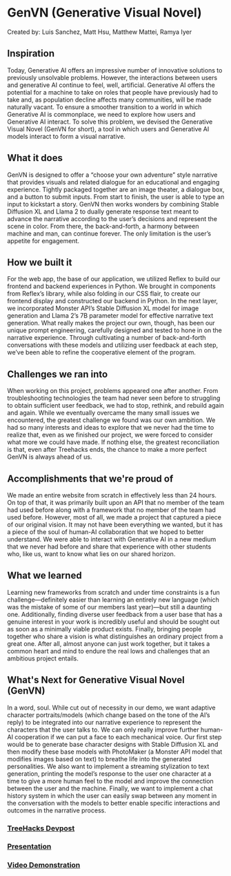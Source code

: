 # GenVN (Generative Visual Novel)
Created by: Luis Sanchez, Matt Hsu, Matthew Mattei, Ramya Iyer

## Inspiration
Today, Generative AI offers an impressive number of innovative solutions to previously unsolvable problems. However, the interactions between users and generative AI continue to feel, well, artificial. Generative AI offers the potential for a machine to take on roles that people have previously had to take and, as population decline affects many communities, will be made naturally vacant. To ensure a smoother transition to a world in which Generative AI is commonplace, we need to explore how users and Generative AI interact. To solve this problem, we devised the Generative Visual Novel (GenVN for short), a tool in which users and Generative AI models interact to form a visual narrative.

## What it does
GenVN is designed to offer a “choose your own adventure” style narrative that provides visuals and related dialogue for an educational and engaging experience. Tightly packaged together are an image theater, a dialogue box, and a button to submit inputs. From start to finish, the user is able to type an input to kickstart a story. GenVN then works wonders by combining Stable Diffusion XL and Llama 2 to dually generate response text meant to advance the narrative according to the user’s decisions and represent the scene in color. From there, the back-and-forth, a harmony between machine and man, can continue forever. The only limitation is the user’s appetite for engagement.

## How we built it
For the web app, the base of our application, we utilized Reflex to build our frontend and backend experiences in Python. We brought in components from Reflex’s library, while also folding in our CSS flair, to create our frontend display and constructed our backend in Python. In the next layer, we incorporated Monster API’s Stable Diffusion XL model for image generation and Llama 2’s 7B parameter model for effective narrative text generation. What really makes the project our own, though, has been our unique prompt engineering, carefully designed and tested to hone in on the narrative experience. Through cultivating a number of back-and-forth conversations with these models and utilizing user feedback at each step, we’ve been able to refine the cooperative element of the program.

## Challenges we ran into
When working on this project, problems appeared one after another. From troubleshooting technologies the team had never seen before to struggling to obtain sufficient user feedback, we had to stop, rethink, and rebuild again and again. While we eventually overcame the many small issues we encountered, the greatest challenge we found was our own ambition. We had so many interests and ideas to explore that we never had the time to realize that, even as we finished our project, we were forced to consider what more we could have made. If nothing else, the greatest reconciliation is that, even after Treehacks ends, the chance to make a more perfect GenVN is always ahead of us.

## Accomplishments that we're proud of
We made an entire website from scratch in effectively less than 24 hours. On top of that, it was primarily built upon an API that no member of the team had used before along with a framework that no member of the team had used before. However, most of all, we made a project that captured a piece of our original vision. It may not have been everything we wanted, but it has a piece of the soul of human-AI collaboration that we hoped to better understand. We were able to interact with Generative AI in a new medium that we never had before and share that experience with other students who, like us, want to know what lies on our shared horizon.

## What we learned
Learning new frameworks from scratch and under time constraints is a fun challenge—definitely easier than learning an entirely new language (which was the mistake of some of our members last year)—but still a daunting one. Additionally, finding diverse user feedback from a user base that has a genuine interest in your work is incredibly useful and should be sought out as soon as a minimally viable product exists. Finally, bringing people together who share a vision is what distinguishes an ordinary project from a great one. After all, almost anyone can just work together, but it takes a common heart and mind to endure the real lows and challenges that an ambitious project entails.

## What's Next for Generative Visual Novel (GenVN)
In a word, soul. While cut out of necessity in our demo, we want adaptive character portraits/models (which change based on the tone of the AI’s reply) to be integrated into our narrative experience to represent the characters that the user talks to. We can only really improve further human-AI cooperation if we can put a face to each mechanical voice. Our first step would be to generate base character designs with Stable Diffusion XL and then modify these base models with PhotoMaker (a Monster API model that modifies images based on text) to breathe life into the generated personalities. We also want to implement a streaming stylization to text generation, printing the model’s response to the user one character at a time to give a more human feel to the model and improve the connection between the user and the machine. Finally, we want to implement a chat history system in which the user can easily swap between any moment in the conversation with the models to better enable specific interactions and outcomes in the narrative process.

### [TreeHacks Devpost](https://devpost.com/software/generative-visual-novel)

### [Presentation](https://docs.google.com/presentation/d/1K-IC4xlrd2WDBHmWTuNUk-IHdMzl0zYD6vIxQFXpeV0/edit?usp=sharing)

### [Video Demonstration](https://www.youtube.com/watch?v=PEAw3XJ9U44)